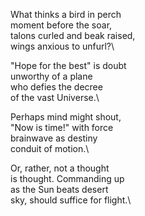 What thinks a bird in perch\
moment before the soar,\
talons curled and beak raised,\
wings anxious to unfurl?\

"Hope for the best" is doubt\
unworthy of a plane\
who defies the decree\
of the vast Universe.\

Perhaps mind might shout,\
"Now is time!" with force\
brainwave as destiny\
conduit of motion.\

Or, rather, not a thought\
is thought. Commanding up\
as the Sun beats desert\
sky, should suffice for flight.\